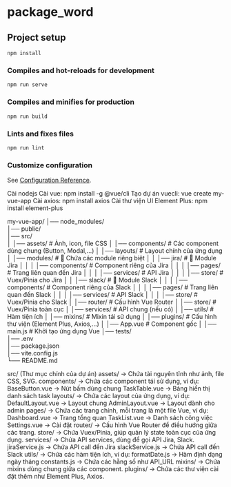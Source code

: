 # package_word

## Project setup
```
npm install
```

### Compiles and hot-reloads for development
```
npm run serve
```

### Compiles and minifies for production
```
npm run build
```

### Lints and fixes files
```
npm run lint
```

### Customize configuration
See [Configuration Reference](https://cli.vuejs.org/config/).


Cài nodejs
Cài vue:  npm install -g @vue/cli
Tạo dự án vuecli: vue create my-vue-app
Cài axios: npm install axios
Cài thư viện UI Element Plus: npm install element-plus


my-vue-app/
│── node_modules/        
│── public/             
│── src/                
│   │── assets/         # Ảnh, icon, file CSS
│   │── components/     # Các component dùng chung (Button, Modal,...)
│   │── layouts/        # Layout chính của ứng dụng
│   │── modules/        # 📂 Chứa các module riêng biệt
│   │   │── jira/       # 📂 Module Jira
│   │   │   │── components/   # Component riêng của Jira
│   │   │   │── pages/        # Trang liên quan đến Jira
│   │   │   │── services/     # API Jira
│   │   │   │── store/        # Vuex/Pinia cho Jira
│   │   │── slack/      # 📂 Module Slack
│   │   │   │── components/   # Component riêng của Slack
│   │   │   │── pages/        # Trang liên quan đến Slack
│   │   │   │── services/     # API Slack
│   │   │   │── store/        # Vuex/Pinia cho Slack
│   │── router/        # Cấu hình Vue Router
│   │── store/         # Vuex/Pinia toàn cục
│   │── services/      # API chung (nếu có)
│   │── utils/         # Hàm tiện ích
│   │── mixins/        # Mixin tái sử dụng
│   │── plugins/       # Cấu hình thư viện (Element Plus, Axios,...)
│   │── App.vue        # Component gốc
│   │── main.js        # Khởi tạo ứng dụng Vue
│── tests/             
│── .env              
│── package.json      
│── vite.config.js    
└── README.md        

 src/ (Thư mục chính của dự án)
assets/ → Chứa tài nguyên tĩnh như ảnh, file CSS, SVG.
components/ → Chứa các component tái sử dụng, ví dụ:
BaseButton.vue → Nút bấm dùng chung
TaskTable.vue → Bảng hiển thị danh sách task
layouts/ → Chứa các layout của ứng dụng, ví dụ:
DefaultLayout.vue → Layout chung
AdminLayout.vue → Layout dành cho admin
pages/ → Chứa các trang chính, mỗi trang là một file Vue, ví dụ:
Dashboard.vue → Trang tổng quan
TaskList.vue → Danh sách công việc
Settings.vue → Cài đặt
router/ → Cấu hình Vue Router để điều hướng giữa các trang.
store/ → Chứa Vuex/Pinia, giúp quản lý state toàn cục của ứng dụng.
services/ → Chứa API services, dùng để gọi API Jira, Slack.
jiraService.js → Chứa API call đến Jira
slackService.js → Chứa API call đến Slack
utils/ → Chứa các hàm tiện ích, ví dụ:
formatDate.js → Hàm định dạng ngày tháng
constants.js → Chứa các hằng số như API_URL
mixins/ → Chứa mixins dùng chung giữa các component.
plugins/ → Chứa các thư viện cài đặt thêm như Element Plus, Axios.


 <!-- Set-ExecutionPolicy RemoteSigned -->
 <!-- npm install axios -->

